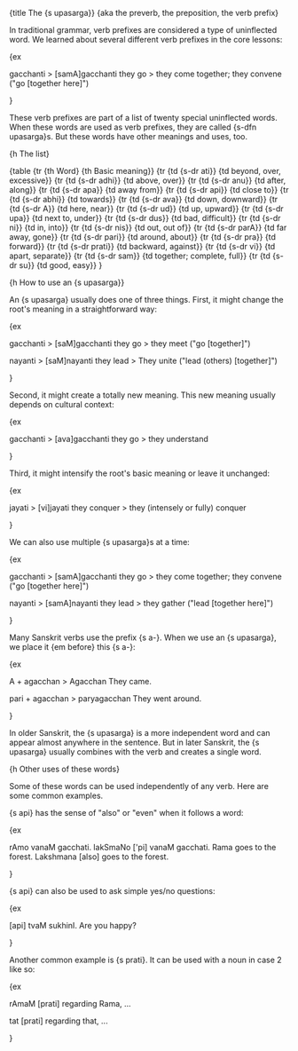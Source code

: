 {title The {s upasarga}}
{aka the preverb, the preposition, the verb prefix}

In traditional grammar, verb prefixes are considered a type of uninflected
word. We learned about several different verb prefixes in the core lessons:

{ex

gacchanti > [samA]gacchanti
they go > they come together; they convene ("go [together here]")

}

These verb prefixes are part of a list of twenty special uninflected words.
When these words are used as verb prefixes, they are called {s-dfn upasarga}s.
But these words have other meanings and uses, too.


{h The list}

{table
{tr {th Word} {th Basic meaning}}
{tr {td {s-dr ati}} {td beyond, over, excessive}}
{tr {td {s-dr adhi}} {td above, over}}
{tr {td {s-dr anu}} {td after, along}}
{tr {td {s-dr apa}} {td away from}}
{tr {td {s-dr api}} {td close to}}
{tr {td {s-dr abhi}} {td towards}}
{tr {td {s-dr ava}} {td down, downward}}
{tr {td {s-dr A}} {td here, near}}
{tr {td {s-dr ud}} {td up, upward}}
{tr {td {s-dr upa}} {td next to, under}}
{tr {td {s-dr dus}} {td bad, difficult}}
{tr {td {s-dr ni}} {td in, into}}
{tr {td {s-dr nis}} {td out, out of}}
{tr {td {s-dr parA}} {td far away, gone}}
{tr {td {s-dr pari}} {td around, about}}
{tr {td {s-dr pra}} {td forward}}
{tr {td {s-dr prati}} {td backward, against}}
{tr {td {s-dr vi}} {td apart, separate}}
{tr {td {s-dr sam}} {td together; complete, full}}
{tr {td {s-dr su}} {td good, easy}}
}


{h How to use an {s upasarga}}

An {s upasarga} usually does one of three things. First, it might change the
root's meaning in a straightforward way:

{ex

gacchanti > [saM]gacchanti
they go > they meet ("go [together]")

nayanti > [saM]nayanti
they lead > They unite ("lead (others) [together]")


}

Second, it might create a totally new meaning. This new meaning usually depends
on cultural context:

{ex

gacchanti > [ava]gacchanti
they go > they understand

}

Third, it might intensify the root's basic meaning or leave it unchanged:

{ex

jayati > [vi]jayati
they conquer > they (intensely or fully) conquer

}

We can also use multiple {s upasarga}s at a time:

{ex

gacchanti > [samA]gacchanti
they go > they come together; they convene ("go [together here]")

nayanti > [samA]nayanti
they lead > they gather ("lead [together here]")

}

Many Sanskrit verbs use the prefix {s a-}. When we use an {s upasarga}, we
place it {em before} this {s a-}:

{ex

A + agacchan > Agacchan
They came.

pari + agacchan > paryagacchan
They went around.

}

In older Sanskrit, the {s upasarga} is a more independent word and can appear
almost anywhere in the sentence. But in later Sanskrit, the {s upasarga}
usually combines with the verb and creates a single word.


{h Other uses of these words}

Some of these words can be used independently of any verb. Here are some common
examples.

{s api} has the sense of "also" or "even" when it follows a word:

{ex

rAmo vanaM gacchati. lakSmaNo ['pi] vanaM gacchati.
Rama goes to the forest. Lakshmana [also] goes to the forest.

}

{s api} can also be used to ask simple yes/no questions:

{ex

[api] tvaM sukhinI.
Are you happy?

}

Another common example is {s prati}. It can be used with a noun in case 2 like
so:

{ex

rAmaM [prati]
regarding Rama, ...

tat [prati]
regarding that, ...

}

